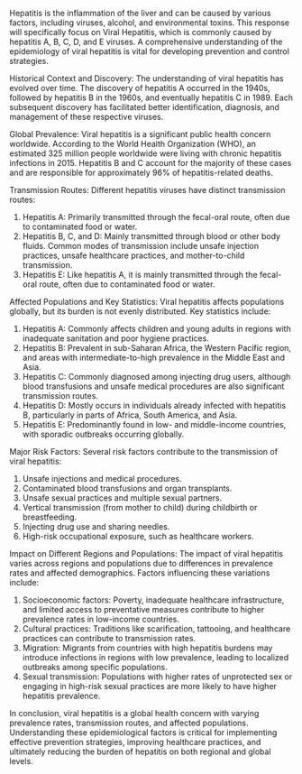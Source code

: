 Hepatitis is the inflammation of the liver and can be caused by various factors, including viruses, alcohol, and environmental toxins. This response will specifically focus on Viral Hepatitis, which is commonly caused by hepatitis A, B, C, D, and E viruses. A comprehensive understanding of the epidemiology of viral hepatitis is vital for developing prevention and control strategies.

Historical Context and Discovery:
The understanding of viral hepatitis has evolved over time. The discovery of hepatitis A occurred in the 1940s, followed by hepatitis B in the 1960s, and eventually hepatitis C in 1989. Each subsequent discovery has facilitated better identification, diagnosis, and management of these respective viruses.

Global Prevalence:
Viral hepatitis is a significant public health concern worldwide. According to the World Health Organization (WHO), an estimated 325 million people worldwide were living with chronic hepatitis infections in 2015. Hepatitis B and C account for the majority of these cases and are responsible for approximately 96% of hepatitis-related deaths.

Transmission Routes:
Different hepatitis viruses have distinct transmission routes:
1. Hepatitis A: Primarily transmitted through the fecal-oral route, often due to contaminated food or water.
2. Hepatitis B, C, and D: Mainly transmitted through blood or other body fluids. Common modes of transmission include unsafe injection practices, unsafe healthcare practices, and mother-to-child transmission.
3. Hepatitis E: Like hepatitis A, it is mainly transmitted through the fecal-oral route, often due to contaminated food or water.

Affected Populations and Key Statistics:
Viral hepatitis affects populations globally, but its burden is not evenly distributed. Key statistics include:
1. Hepatitis A: Commonly affects children and young adults in regions with inadequate sanitation and poor hygiene practices.
2. Hepatitis B: Prevalent in sub-Saharan Africa, the Western Pacific region, and areas with intermediate-to-high prevalence in the Middle East and Asia.
3. Hepatitis C: Commonly diagnosed among injecting drug users, although blood transfusions and unsafe medical procedures are also significant transmission routes.
4. Hepatitis D: Mostly occurs in individuals already infected with hepatitis B, particularly in parts of Africa, South America, and Asia.
5. Hepatitis E: Predominantly found in low- and middle-income countries, with sporadic outbreaks occurring globally.

Major Risk Factors:
Several risk factors contribute to the transmission of viral hepatitis:
1. Unsafe injections and medical procedures.
2. Contaminated blood transfusions and organ transplants.
3. Unsafe sexual practices and multiple sexual partners.
4. Vertical transmission (from mother to child) during childbirth or breastfeeding.
5. Injecting drug use and sharing needles.
6. High-risk occupational exposure, such as healthcare workers.

Impact on Different Regions and Populations:
The impact of viral hepatitis varies across regions and populations due to differences in prevalence rates and affected demographics. Factors influencing these variations include:
1. Socioeconomic factors: Poverty, inadequate healthcare infrastructure, and limited access to preventative measures contribute to higher prevalence rates in low-income countries.
2. Cultural practices: Traditions like scarification, tattooing, and healthcare practices can contribute to transmission rates.
3. Migration: Migrants from countries with high hepatitis burdens may introduce infections in regions with low prevalence, leading to localized outbreaks among specific populations.
4. Sexual transmission: Populations with higher rates of unprotected sex or engaging in high-risk sexual practices are more likely to have higher hepatitis prevalence.

In conclusion, viral hepatitis is a global health concern with varying prevalence rates, transmission routes, and affected populations. Understanding these epidemiological factors is critical for implementing effective prevention strategies, improving healthcare practices, and ultimately reducing the burden of hepatitis on both regional and global levels.